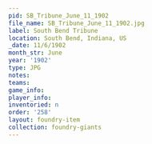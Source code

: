 ```yaml
---
pid: SB_Tribune_June_11_1902
file_name: SB_Tribune_June_11_1902.jpg
label: South Bend Tribune
location: South Bend, Indiana, US
_date: 11/6/1902
month_str: June
year: '1902'
type: JPG
notes: 
teams: 
game_info: 
player_info: 
inventoried: n
order: '258'
layout: foundry-item
collection: foundry-giants
---
```

